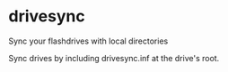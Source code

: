 # drivesync
Sync your flashdrives with local directories


Sync drives by including drivesync.inf at the drive's root.
